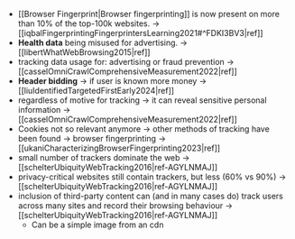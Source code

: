 - [[Browser Fingerprint|Browser fingerprinting]] is now present on more than 10% of the top-100k websites. -> [[iqbalFingerprintingFingerprintersLearning2021#^FDKI3BV3|ref]] 
- **Health data** being misused for advertising. -> [[libertWhatWebBrowsing2015|ref]] 
- tracking data usage for: advertising or fraud prevention -> [[casselOmniCrawlComprehensiveMeasurement2022|ref]] 
- **Header bidding** -> if user is known more money -> [[liuIdentifiedTargetedFirstEarly2024|ref]] 
- regardless of motive for tracking -> it can reveal sensitive personal information -> [[casselOmniCrawlComprehensiveMeasurement2022|ref]] 
- Cookies not so relevant anymore -> other methods of tracking have been found -> browser fingerprinting -> [[ukaniCharacterizingBrowserFingerprinting2023|ref]] 
- small number of trackers dominate the web -> [[schelterUbiquityWebTracking2016|ref-AGYLNMAJ]] 
- privacy-critical websites still contain trackers, but less (60% vs 90%) -> [[schelterUbiquityWebTracking2016|ref-AGYLNMAJ]] 
- inclusion of third-party content can (and in many cases do) track users across many sites and record their browsing behaviour -> [[schelterUbiquityWebTracking2016|ref-AGYLNMAJ]] 
	- Can be a simple image from an cdn